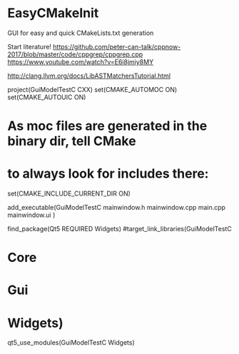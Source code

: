 # EasyCMakeInit
GUI for easy and quick CMakeLists.txt generation

Start literature!
https://github.com/peter-can-talk/cppnow-2017/blob/master/code/cppgrep/cppgrep.cpp
https://www.youtube.com/watch?v=E6i8jmiy8MY

http://clang.llvm.org/docs/LibASTMatchersTutorial.html

project(GuiModelTestC CXX)
set(CMAKE_AUTOMOC ON)
set(CMAKE_AUTOUIC ON)
  # As moc files are generated in the binary dir, tell CMake
  # to always look for includes there:
set(CMAKE_INCLUDE_CURRENT_DIR ON)

add_executable(GuiModelTestC mainwindow.h mainwindow.cpp main.cpp mainwindow.ui  )

find_package(Qt5 REQUIRED Widgets)
#target_link_libraries(GuiModelTestC
#  Core
#  Gui
#  Widgets)

qt5_use_modules(GuiModelTestC Widgets)
